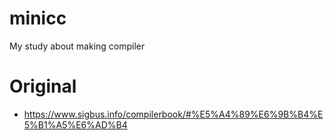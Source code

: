 # minicc

My study about making compiler

# Original

- https://www.sigbus.info/compilerbook/#%E5%A4%89%E6%9B%B4%E5%B1%A5%E6%AD%B4
